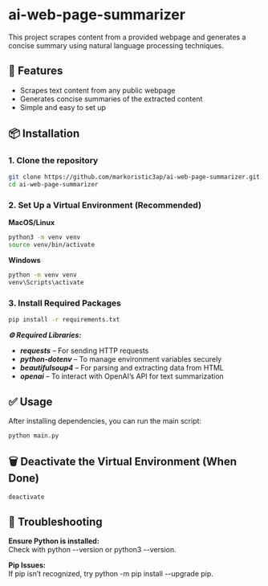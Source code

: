 # ai-web-page-summarizer
This project scrapes content from a provided webpage and generates a concise summary using natural language processing techniques.

## 🚀 Features
- Scrapes text content from any public webpage
- Generates concise summaries of the extracted content
- Simple and easy to set up

## 📦 Installation
### 1. Clone the repository
```bash
git clone https://github.com/markoristic3ap/ai-web-page-summarizer.git
cd ai-web-page-summarizer
```
### 2. Set Up a Virtual Environment (Recommended)

**MacOS/Linux**
```bash
python3 -m venv venv
source venv/bin/activate
```

**Windows**
```bash
python -m venv venv
venv\Scripts\activate
```

### 3. Install Required Packages
```bash
pip install -r requirements.txt
```
***⚙️ Required Libraries:*** 
- ***requests*** – For sending HTTP requests
- ***python-dotenv*** – To manage environment variables securely
- ***beautifulsoup4*** – For parsing and extracting data from HTML
- ***openai*** – To interact with OpenAI’s API for text summarization

## ✅ Usage

After installing dependencies, you can run the main script:
```bash	
python main.py
```

## 🗑️ Deactivate the Virtual Environment (When Done)
```bash
deactivate
```

## 🤔 Troubleshooting
**Ensure Python is installed:**\
Check with python --version or python3 --version.

**Pip Issues:**\
If pip isn’t recognized, try python -m pip install --upgrade pip.

